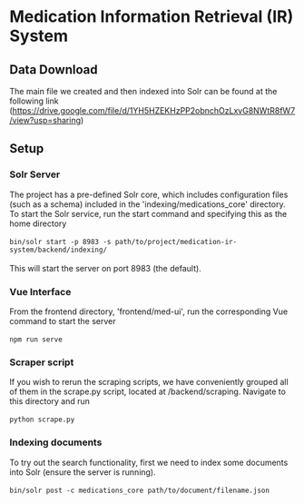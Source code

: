 # Medication Information Retrieval (IR) System

## Data Download
The main file we created and then indexed into Solr can be found at the following link (https://drive.google.com/file/d/1YH5HZEKHzPP2obnchOzLxvG8NWtR8fW7/view?usp=sharing)

## Setup

### Solr Server
The project has a pre-defined Solr core, which includes configuration files (such as a schema) included in the 'indexing/medications_core' directory. To start the Solr service, run the start command and specifying this as the home directory <br/><br/>
```bin/solr start -p 8983 -s path/to/project/medication-ir-system/backend/indexing/``` <br/><br/>
This will start the server on port 8983 (the default).

### Vue Interface
From the frontend directory, 'frontend/med-ui', run the corresponding Vue command to start the server<br/><br/>
```npm run serve```

### Scraper script
If you wish to rerun the scraping scripts, we have conveniently grouped all of them in the scrape.py script, located at /backend/scraping. Navigate to this directory and run<br/><br/>
```python scrape.py```

### Indexing documents
To try out the search functionality, first we need to index some documents into Solr (ensure the server is running). <br/><br/>
```bin/solr post -c medications_core path/to/document/filename.json```
